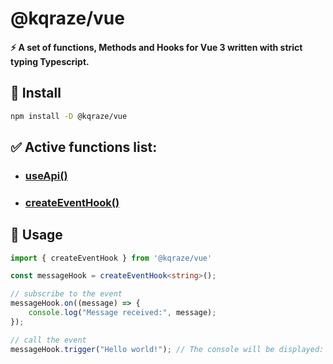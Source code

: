# @kqraze/vue

#### ⚡ A set of functions, Methods and Hooks for Vue 3 written with strict typing Typescript.

## 💎 Install
```bash
npm install -D @kqraze/vue
```

## ✅ Active functions list:

- ###  [useApi()](https://github.com/KQraze/kqraze-vue/tree/main/src/use-api)
- ###  [createEventHook()](https://github.com/KQraze/kqraze-vue/blob/main/src/create-event-hook/index.md)

## 🎯 Usage
```ts
import { createEventHook } from '@kqraze/vue'

const messageHook = createEventHook<string>();

// subscribe to the event
messageHook.on((message) => {
    console.log("Message received:", message);
});

// call the event
messageHook.trigger("Hello world!"); // The console will be displayed: Message receved: Hello World!
```
